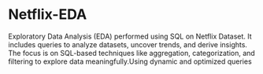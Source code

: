# Netflix-EDA
Exploratory Data Analysis (EDA) performed using SQL on Netflix Dataset. It includes queries to analyze datasets, uncover trends, and derive insights. The focus is on SQL-based techniques like aggregation, categorization, and filtering to explore data meaningfully.Using dynamic and optimized queries
